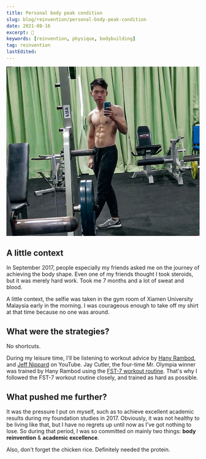 ```yaml
---
title: Personal body peak condition
slug: blog/reinvention/personal-body-peak-condition
date: 2021-08-16
excerpt: 🚀
keywords: [reinvention, physique, bodybuilding]
tag: reinvention
lastEdited:
---
```


![Photo taken in 2017](selfie.jpeg)

## A little context

In September 2017, people especially my friends asked me on the journey of achieving the body shape. Even one of my friends thought I took steroids, but it was merely hard work. Took me 7 months and a lot of sweat and blood.

A little context, the selfie was taken in the gym room of Xiamen University Malaysia early in the morning. I was courageous enough to take off my shirt at that time because no one was around.

## What were the strategies?

No shortcuts.

During my leisure time, I'll be listening to workout advice by [Hany Rambod](https://www.youtube.com/user/EvogenNutrition), and [Jeff Nippard](https://www.youtube.com/c/JeffNippard) on YouTube. Jay Cutler, the four-time Mr. Olympia winner was trained by Hany Rambod using the [FST-7 workout routine](https://simplyshredded.com/fst-7-fascia-stretch-training-7-workout-routine-nutrition-guide.html#:~:text=FST%2D7%20is%20a%20training,Hany%20Rambod%2C%20the%20Pro%20Creator.&text=FST%2D7%20is%20a%20training%20system%20I%20devised%20after%20years,exercise%20of%20a%20target%20bodypart.). That's why I followed the FST-7 workout routine closely, and trained as hard as possible.

## What pushed me further?

It was the pressure I put on myself, such as to achieve excellent academic results during my foundation studies in 2017. Obviously, it was not healthy to be living like that, but I have no regrets up until now as I've got nothing to lose. So during that period, I was so committed on mainly two things: **body reinvention** & **academic excellence**.

Also, don't forget the chicken rice. Definitely needed the protein.
